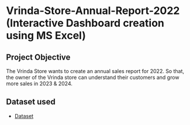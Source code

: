 # Vrinda-Store-Annual-Report-2022 (Interactive Dashboard creation using MS Excel)
## Project Objective
The Vrinda Store wants to create an annual sales report for 2022. So that, the owner of the Vrinda store can understand their customers and grow more sales in 2023 & 2024.
## Dataset used
- <a href="https://github.com/Dakshsingh1304/vrinda-store-annual-report-2022/blob/main/Vrinda%20Store%20Annual%20Report%202022.xlsx">Dataset</a>
